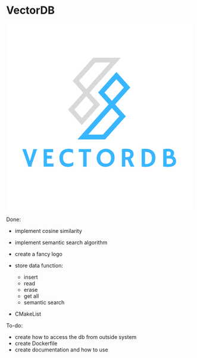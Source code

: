 # VectorDB

![](assets/logo.png)

Done:
- implement cosine similarity
- implement semantic search algorithm
- create a fancy logo
- store data function:
    - insert
    - read
    - erase
    - get all
    - semantic search

- CMakeList

To-do:
- create how to access the db from outside system
- create Dockerfile
- create documentation and how to use